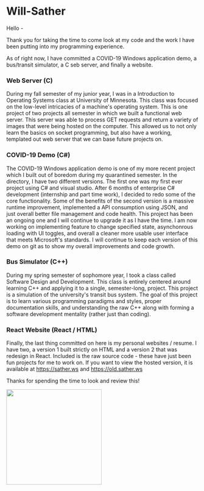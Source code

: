 # Will-Sather

Hello -

Thank you for taking the time to come look at my code and the work I have been putting into my programming experience.  

As of right now, I have committed a COVID-19 Windows application demo, a bus/transit simulator, a C seb server, and finally a website. 

### Web Server (C)

During my fall semester of my junior year, I was in a Introduction to Operating Systems class at University of Minnesota. This class was focused on the low-level intricacies of a machine's operating system.  This is one project of two projects all semester in which we built a functional web server.  This server was able to process GET requests and return a variety of images that were being hosted on the computer.  This allowed us to not only learn the basics on socket programming, but also have a working, templated out web server that we can base future projects on.  


### COVID-19 Demo (C#)

The COVID-19 Windows application demo is one of my more recent project which I built out of boredom during my quarantined semester.  In the directory, I have two different versions.  The first one was my first ever project using C# and visual studio.  After 6 months of enterprise C# development (internship and part time work), I decided to redo some of the core functionality.  Some of the benefits of the second version is a massive runtime improvement, implemented a API consumption using JSON, and just overall better file management and code health.  This project has been an ongoing one and I will continue to upgrade it as I have the time.  I am now working on implementing feature to change specified state, asynchonrous loading with UI toggles, and overall a cleaner more usable user interface that meets Microsoft's standards.  I will continue to keep each version of this demo on git as to show my overall improvements and code growth.  

### Bus Simulator (C++)

During my spring semester of sophomore year, I took a class called Software Design and Development. This class is entirely centered around learning C++ and applying it to a single, semester-long, project.  This project is a simulation of the university's transit bus system.  The goal of this project is to learn various programming paradigms and styles, proper documentation skills, and understanding the raw C++  along with forming a software development mentality (rather just than coding). 

### React Website (React / HTML)

Finally, the last thing committed on here is my personal websites / resume.  I have two, a version 1 built strictly on HTML and a version 2 that was redesign in React.  Included is the raw source code - these have just been fun projects for me to work on. If you want to view the hosted version, it is available at https://sather.ws and https://old.sather.ws

Thanks for spending the time to look and review this!

<img src="Website/images/signature.png" width=250>
